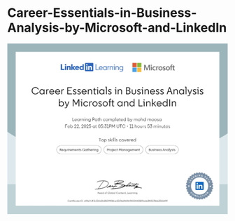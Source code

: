 # Career-Essentials-in-Business-Analysis-by-Microsoft-and-LinkedIn

![Image Alt](https://github.com/mohdmoosa03/Career-Essentials-in-Business-Analysis-by-Microsoft-and-LinkedIn/blob/b89525f7b060b89ee3fcb15ce87c8b6c52db1af3/CertificateOfCompletion_Career%20Essentials%20in%20Business%20Analysis%20by%20Microsoft%20and%20LinkedIn_page-0001.jpg)
